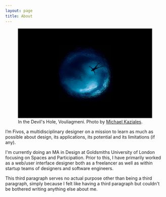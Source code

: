 ```yaml
---
layout: page
title: About
---
```

<figure>
    <img src="/images/2017/06/in-a-well.jpg" class="imgbleed">
    <figcaption>In the Devil's Hole, Vouliagmeni. Photo by <a href="https://www.instagram.com/mkaziales">Michael Kaziales</a>.</figcaption>
</figure>

I’m Fivos, a multidisciplinary designer on a mission to learn as much as possible about design, its applications, its potential and its limitations (if any).

I'm currently doing an MA in Design at Goldsmiths University of London focusing on Spaces and Participation. Prior to this, I have primarily worked as a web/user interface designer both as a freelancer as well as within startup teams of designers and software engineers.

This third paragraph serves no actual purpose other than being a third paragraph, simply because I felt like having a third paragraph but couldn't be bothered writing anything else about me.